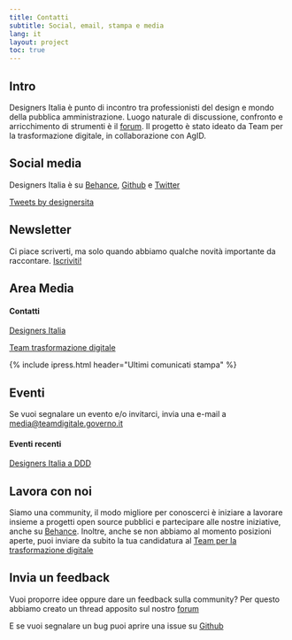 ```yaml
---
title: Contatti
subtitle: Social, email, stampa e media
lang: it
layout: project
toc: true
---
```


## Intro
Designers Italia è punto di incontro tra professionisti del design e mondo della pubblica amministrazione. Luogo naturale di discussione, confronto e arricchimento di strumenti è il [forum](https://forum.italia.it/c/design/). Il progetto è stato ideato da Team per la trasformazione digitale, in collaborazione con AgID.

## Social media
Designers Italia è su [Behance](https://www.behance.net/italia), [Github](https://github.com/italia/designers.italia.it) e [Twitter](https://twitter.com/designersita)

<a class="twitter-timeline" data-height="360" href="https://twitter.com/designersita">Tweets by designersita</a> <script async src="//platform.twitter.com/widgets.js" charset="utf-8"></script>

## Newsletter
Ci piace scriverti, ma solo quando abbiamo qualche novità importante da raccontare. [Iscriviti!](https://developers.italia.it)

## Area Media
#### Contatti
[Designers Italia](http://www.ipresslive.it/event/design_community)

[Team trasformazione digitale](http://www.ipresslive.it/Page/1546/team-per-la-trasformazione-digitale-presidenza-consiglio-dei-ministri)

{% include ipress.html header="Ultimi comunicati stampa" %}

## Eventi
Se vuoi segnalare un evento e/o invitarci, invia una e-mail a <media@teamdigitale.governo.it>

#### Eventi recenti
[Designers Italia a DDD](http://www.ipresslive.it/comunicates/14682/la-sfida-della-semplificazione-dei-servizi-pubblici-passa-dai-designer)

## Lavora con noi
Siamo una community, il modo migliore per conoscerci è iniziare a lavorare insieme a progetti open source pubblici e partecipare alle nostre iniziative, anche su [Behance](https://www.behance.net/italia). Inoltre, anche se non abbiamo al momento posizioni aperte, puoi inviare da subito la tua candidatura al [Team per la trasformazione digitale](https://teamdigitale.governo.it/it/36-content.htm)

## Invia un feedback
Vuoi proporre idee oppure dare un feedback sulla community? Per questo abbiamo creato un thread apposito sul nostro [forum](https://forum.italia.it/c/design/feedback-community) 

E se vuoi segnalare un bug puoi aprire una issue su [Github](https://github.com/italia/designers.italia.it)
